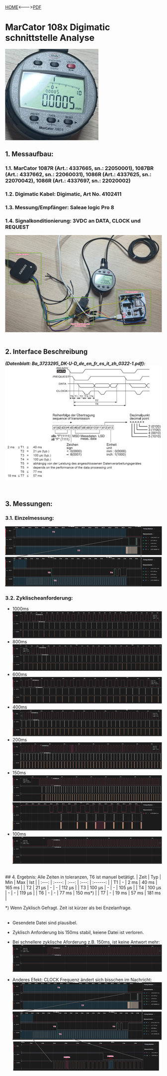 [HOME](../Deckblatt_Digimatic_analyse.md)<--->[PDF](MC_108x_Digimatic_analyse.pdf)
# MarCator 108x Digimatic schnittstelle Analyse
<img src="device.png" width="300px"><br>

## 1. Messaufbau:
### 1.1. MarCator **1087R** (Art.: 4337665, sn.: 22050001), **1087BR** (Art.: 4337662, sn.: 22060031), **1086R** (Art.: 4337625, sn.: 22070042), **1086R** (Art.: 4337697, sn.: 22020002)
### 1.2. Digimatic Kabel: Digimatic, Art No. 4102411
### 1.3. Messung/Empfänger: Saleae logic Pro 8
### 1.4. Signalkonditionierung: 3VDC an DATA, CLOCK und REQUEST
<img src="setup.png" width="600px">
<div style="page-break-after: always;"></div><br>

## 2. Interface Beschreibung
***(Datenblatt: Ba_3723295_DK-U-D_de_en_fr_es_it_zh_0322-1.pdf):***<br>
<img src="digi_def_6.png" width="600px">
<div style="page-break-after: always;"></div><br>

## 3. Messungen:
### 3.1. Einzelmessung:
![image](_Docs_/Digimatic_analyse/MarCator_108x/meas.png)<br>
### 3.2. Zyklischeanforderung:
- 1000ms
  ![image](_Docs_/Digimatic_analyse/MarCator_108x/1000ms.png)
- 800ms
  ![image](_Docs_/Digimatic_analyse/MarCator_108x/800ms.png)
- 600ms
  ![image](_Docs_/Digimatic_analyse/MarCator_108x/600ms.png)
- 400ms
  ![image](_Docs_/Digimatic_analyse/MarCator_108x/400ms.png)
- 200ms
  ![image](_Docs_/Digimatic_analyse/MarCator_108x/200ms.png)
- 150ms
  ![image](_Docs_/Digimatic_analyse/MarCator_108x/150ms.png)
  ![image](150ms_zoom_in.png)
- 100ms
  ![image](_Docs_/Digimatic_analyse/MarCator_108x/100ms.png)
<br>
## 4. Ergebnis:
Alle Zeiten in toleranzen, T6 ist manuel betätigt.
| Zeit  |  Typ   |  Min  |  Max  |   Ist    |
| :---: | :----: | :---: | :---: | :------: |
|  T1   |   -    | 2 ms  | 40 ms |  165 ms  |
|  T2   | 21 µs  |   -   |   -   |  112 µs  |
|  T3   | 100 µs |   -   |   -   |  105 µs  |
|  T4   | 100 µs |   -   |   -   |  119 µs  |
|  T6   |   -    |   -   | 77 ms | 150 ms*) |
|  T7   |   -    | 19 ms | 57 ms |  181 ms  |

*) Wenn Zyklisch Gefragt. Zeit ist kürzer als bei Enzelanfrage.<br><br>
- Gesendete Datei sind plausibel.
- Zyklisch Anforderung bis 150ms stabil, keiene Datei ist verloren.
- Bei schnellere zyklische Aforderung z.B. 150ms, ist keine Antwort mehr:
  ![image](_Docs_/Digimatic_analyse/MarCator_108x/100ms.png)

- Anderes Efekt: CLOCK Frequenz ändert sich bisschen im Nachricht:
  ![image](meas_zoom.png)